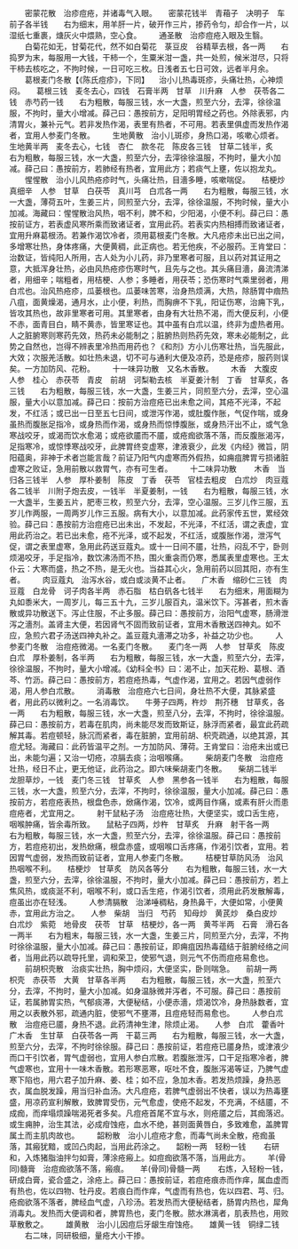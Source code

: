<!-- { "loadSidebar": true } -->
　　密蒙花散　治疹痘疮，并诸毒气入眼。　　密蒙花钱半　青葙子　决明子　车前子各半钱　　右为细末，用羊肝一片，破开作三片，掺药令匀，却合作一片，以湿纸七重裹，煻灰火中煨熟，空心食。
　　通圣散　治疹痘疮入眼及生翳。
　　白菊花如无，甘菊花代，然不如白菊花　菉豆皮　谷精草去根，各一两　　右捣罗为末，每服用一大钱，干柿一个，生粟米泔一盏，共一处煎，候米泔尽，只将干柿去核吃之，不拘时候，一日可吃三枚。日浅者五七日可效，远者半月余。
　　葛根麦门冬散【《陈氏痘疹》，下同】 　治小儿热毒斑疹，头痛壮热，心神烦闷。　　葛根三钱　麦冬去心，四钱　石膏半两　甘草　川升麻　人参　茯苓各二钱　赤芍药一钱　　右为粗散，每服三钱，水一大盏，煎至六分，去滓，徐徐温服，不拘时，量大小增减。薛己曰：愚按前方，足阳明胃经之药也。外除表邪，内清胃火，兼补元气。若非发热作渴，表里有热者，不可用。若表里俱虚而发热作渴者，宜用人参麦门冬散。
　　生地黄散　治小儿斑疹，身热口渴，咳嗽心烦者。　　生地黄半两　麦冬去心，七钱　杏仁　款冬花　陈皮各三钱　甘草二钱半，炙　　右为粗散，每服三钱，水一大盏，煎至六分，去滓徐徐温服，不拘时，量大小加减。薛己曰：愚按前方，若肺经有热者，宜用此方；若痰气上壅，佐以抱龙丸。
　　惺惺散　治小儿风热疮疹时气，头痛壮热，目濇多睡，咳嗽喘促。　　桔梗炒　真细辛　人参　甘草　白茯苓　真川芎　白朮各一两　　右为粗散，每服三钱，水一大盏，薄荷五叶，生姜三片，同煎至六分，去滓，徐徐温服，不拘时候，量大小加减。海藏曰：惺惺散治风热，咽不利，脾不和，少阳渴，小便不利。薛己曰：愚按前证方，若表虚风寒所乘而致诸证者，宜用此药。若表实内热相搏而致诸证者，宜用升麻葛根汤。若兼作渴饮冷者，须用葛根麦门冬散。大凡疮疹未出已出之间，多增寒壮热，身体疼痛，大便黄稠，此正病也。若无他疾，不必服药。王肯堂曰：治数证，皆纯阳人所用，古人处为小儿药，非乃里寒者可服，且以药对其证用之意，大抵浑身壮热，必由风热疮疹伤寒时气，且先与之也。其头痛目濇，鼻流清涕者，用细辛；喘粗者，用桔梗、人参；多睡者，用茯苓；恐伤寒时气乘里弱者，用白朮也。治风热疮疹，瓜蒌根也。瓜蒌味苦寒，治身热烦满，大热，除肠胃中痼热八疽，面黄燥渴，通月水，止小便，利热，而胸痹不下乳，阳证伤寒，治痈下乳，皆攻其热也，故非里寒者可用。其里寒者，由身有大壮热不渴，而大便反利，小便不赤，面青目白，睛不黄赤，皆里寒证也。其中虽有白朮以温，终非为虚热者用。人之脏腑寒则寒药先效，热药未必能制之；脏腑热则热药先效，寒未必能制之，此势之自然也，岂得不辨表里冷热而用药也？《和剂》方小儿伤寒壮热，当先服此，大效；次服羌活散。如壮热未退，切不可与通利大便及凉药，恐是疮疹，服药则误矣。一方加防风、花粉。
　　十一味异功散　又名木香散。
　　木香　大腹皮　人参　桂心　赤茯苓　青皮　前胡　诃梨勒去核　半夏姜汁制　丁香　甘草炙，各三钱　　右为粗散，每服三钱，水一大盏，生姜三片，同煎至六分，去滓，空心温服，量大小以意加减。薛己曰：按前方治痘疮已出未愈之间，其疮不光泽，不起发，不红活；或已出一日至五七日间，或泄泻作渴，或肚腹作胀，气促作喘，或身虽热而腹胀足指冷，或身热而作渴，或身热而惊悸腹胀，或身热汗出不止，或气急寒战咬牙，或渴而饮水愈渴；或疮欲靥而不靥，或疮痂欲落不落，而反腹胀渴泻，足指寒冷，或惊悸寒战咬牙，此脾胃终变虚寒，津液衰少，此发《内经》微旨，阴阳蕴奥，非神于术者岂能言哉？前证乃阳气内虚寒而外假热，如痈疽脾胃亏损诸脏虚寒之败证，急用前散以救胃气，亦有可生者。
　　十二味异功散
　　木香　当归各三钱半　人参　厚朴姜制　陈皮　丁香　茯苓　官桂去粗皮　白朮炒　肉豆蔻各二钱半　川附子炮去皮，一钱半　半夏姜制，一钱　　右为粗散，每服三钱，水一大盏半，生姜五片，肥枣三枚，煎至六分，去滓，空心温服。三岁儿作三服，五岁儿作两服，一周两岁儿作三五服。病有大小，以意加减。此药家传五世，累经效验。薛己曰：愚按前方治痘疮已出未出，不发起，不光泽，不红活，谓之表虚，宜用此药治之。若已出未愈，疮不光泽，或不起发，不红活，或腹胀作渴，泄泻气促，谓之表里虚寒，急用此药送豆蔻丸。或十一日间不靥，壮热，闷乱不宁，卧则烦渴咬牙，手足指冷，数饮沸汤而不热，围火重衾而仍寒，悉属表里虚寒也。王太仆云：大寒而盛，热之不热，是无火也。当益其心火，急用前药以回其阳，亦有生者。
　　肉豆蔻丸　治泻水谷，或白或淡黄不止者。　　广木香　缩砂仁三钱　肉豆蔻　白龙骨　诃子肉各半两　赤石脂　枯白矾各七钱半　　右为细末，用面糊为丸如黍米大，一周岁儿，每三五十九，三岁儿服百丸，温米饮下。泻甚者，煎木香散或异功散送下。泻止住服，不止多服。薛己曰：愚按前方，治阳气虚寒，肠滑泄泻之濇剂。盖肾主大便，若因肾气不固而致前证者，宜用木香散送四神丸。如不应，急煎六君子汤送四神丸补之。盖豆蔻丸濇滞之功多，补益之功少也。
　　人参麦门冬散　治痘疮微渴。一名麦门冬散。　　麦门冬一两　人参　甘草炙　陈皮　白朮　厚朴姜制，各半两　　右为粗散，每服三钱，水一大盏，煎至六分，去滓，徐徐温服，不拘时，量大小增减。《幼科全书》曰：渴不止，加天花粉、葛根、酒芩、竹沥。薛己曰：愚按前方，若痘疮热毒，气虚作渴，宜用之。若因气虚弱作渴，用人参白朮散。
　　消毒散　治痘疮六七日间，身壮热不大便，其脉紧盛者，用此药以微利之。一名消毒饮。　　牛蒡子四两，杵炒　荆芥穗　甘草炙，各一两　　右为粗散，每服三钱，水一大盏，煎至八分，去滓，不拘时，徐徐温服。薛己曰：愚按前方，若毒在肌肉，尚未能尽发而致斯证，脉浮而紧者，最宜此药疏解其毒。若痘顿轻，脉沉而紧者，毒在脏腑，宜用前胡、枳壳疏通，以绝其源，其痘尤轻。海藏曰：此药皆温平之剂。一方加防风、薄荷。王肯堂曰：治疮未出或已出，未能匀遍；又治一切疮，凉膈去痰；治咽喉痛。
　　柴胡麦门冬散　治痘疮壮热，经日不止，更无他证，此药治之。即六味柴胡麦门冬散。　　柴胡二钱半　龙胆草炒，一钱　麦门冬三钱　甘草炙　人参　黑参各一钱半　　右为粗散，每服三钱，水一大盏，煎至六分，去滓，不拘时，徐徐温服，量大小加减。薛己曰：愚按前方，若痘疮表热，根盘色赤，焮痛作渴，饮冷，或两目作痛，或素有肝火而患痘疮者，尤宜用之。
　　射干鼠粘子汤　治痘疮壮热，大便坚实，或口舌生疮，咽喉肿痛，皆余毒所致。　　鼠粘子四两，炒杵　甘草炙　升麻　射干各一两　　右为粗散，每服三钱，水一大盏，煎至六分，去滓，徐徐温服。薛己曰：愚按前方，若痘疮初出，发热焮痛，根盘赤盛，或咽喉口舌疼痛，作渴引饮者，宜用。若因胃气虚弱，发热而致前证者，宜用人参麦门冬散。
　　桔梗甘草防风汤　治风热咽喉不利。　　桔梗炒　甘草炙　防风各等分
　　右为粗散，每服三钱，水一大盏，煎至六分，去滓，徐徐温服，不拘时，量大小加减。薛己曰：愚按前方，若上焦风热，或痰涎不利，咽喉不利，或口舌生疮，作渴引饮者，须用此药发散解毒，痘虽出亦在轻浅。
　　人参清膈散　治涕唾稠粘，身热鼻干，大便如常，小便黄赤，宜用此方治之。　　人参　柴胡　当归　芍药　知母炒　黄芪炒　桑白皮炒　白朮炒　紫菀　地骨皮　茯苓　甘草　桔梗炒，各一两　黄芩半两　石膏　滑石各一两半　　右为粗末，每服三钱，水一大盏，生姜三片，同煎至六分，去滓，不拘时徐徐温服，量大小加减。薛己曰：愚按前证，即痈疽因热毒蕴结于脏腑经络之间者，当用此药以疏导托里，调和荣卫，使邪气退，则元气不伤而痘疮易愈也。
　　前胡枳壳散　治痰实壮热，胸中烦闷，大便坚实，卧则喘急。　　前胡一两　枳壳　赤茯苓　大黄　甘草各半两　　右为粗散，每服三钱，水一大盏，煎至六分，去滓，不拘时，量大小加减。如身温脉微并泻者，不可服。薛己曰：愚按前证，若属肺胃实热，气郁痰滞，大便秘结，小便赤濇，烦渴饮冷，身热脉数者，宜用之以表散外邪，疏通内脏，使邪气不壅滞，且痘疮轻而易愈也。
　　人参白朮散　治痘疮已靥，身热不退。此药清神生津，除烦止渴。　　人参　白朮　藿香叶　广木香　生甘草　白茯苓各一两　干葛三两　　右为粗散，每服三钱，水一大盏，煎至六分，去滓，不拘时徐徐服。薛己曰：愚按前证，若痘疮已靥身热，或津液少而口干引饮者，胃气虚弱也，宜用人参白朮散。若腹胀泄泻，口干足指寒冷者，脾气虚寒也，宜用十一味木香散。若形寒恶寒，呕吐不食，腹胀泻渴等证，乃脾气虚寒下陷也，用六君子加升麻、姜、桂；如不应，急加木香。若发热烦躁，身热恶衣，属血脱发躁，用当归补血汤。大凡痘疮，若脾气虚弱出不快者，误以为热毒壅盛，用凉药宣利解散，致脾胃受伤，元气愈虚，使疮不起发，不充满，不结靥，不成痂，而痒塌烦躁喘渴死者多矣。凡痘疮首尾不宜与水，则疮靥之后，其痂落迟。或生痈肿，治生其法，必成疳蚀疮，血水不绝，甚则面黄唇白，多致难愈，盖脾胃属土而主肌肉故也。
　　韶粉散　治小儿痘疮才愈，而毒气尚未全散，疮痂虽落，其瘢犹黯，或凹凸肉起，当用此药涂之。　　韶粉一两　轻粉一钱
　　右研和，入炼猪脂油拌匀如膏，薄涂疮瘢上。如痘痂欲落不落，当用此方。
　　羊(骨同)髓膏　治痘痂欲落不落，瘢痕。　　羊(骨同)骨髓一两
　　右炼，入轻粉一钱，研成白膏，瓷合盛之，涂疮上。薛己曰：愚按前证，若痘疮痕赤而作痒，属血虚而有热也，佐以四物、牡丹皮。若痕白而作痒，气虚而有热也，佐以四君、芎、归。疮痂欲落不落者，脾经血气虚，八珍汤。若发热而大便秘结者，肠胃内热也，犀角消毒丸。发热而大便调和者，脾胃热也，麦门冬散。脓水淋漓者，肌表热也，用败草散敷之。
　　雄黄散　治小儿因痘后牙龈生疳蚀疮。　　雄黄一钱　铜绿二钱
　　右二味，同研极细，量疮大小干掺。
